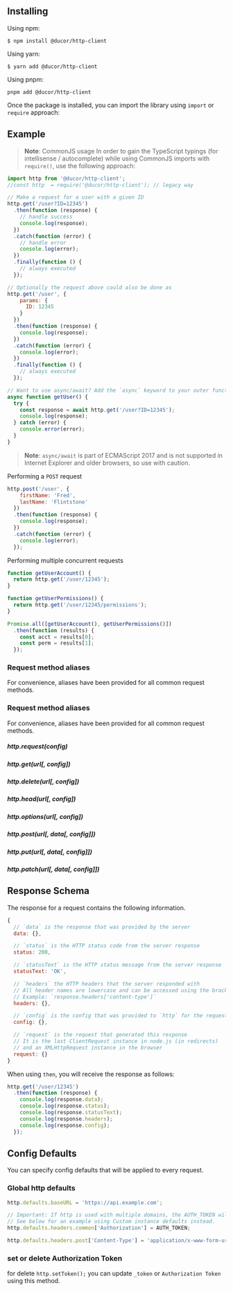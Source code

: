 
## Installing

Using npm:
```
$ npm install @ducor/http-client
```

Using yarn:
```
$ yarn add @ducor/http-client
```

Using pnpm:

```
pnpm add @ducor/http-client
```

Once the package is installed, you can import the library using `import` or `require` approach:

## Example

> **Note**: CommonJS usage   In order to gain the TypeScript typings (for intellisense / autocomplete) while using CommonJS imports with
> `require()`, use the following approach:

```js
import http from '@ducor/http-client';
//const http  = require('@ducor/http-client'); // legacy way

// Make a request for a user with a given ID
http.get('/user?ID=12345')
  .then(function (response) {
    // handle success
    console.log(response);
  })
  .catch(function (error) {
    // handle error
    console.log(error);
  })
  .finally(function () {
    // always executed
  });

// Optionally the request above could also be done as
http.get('/user', {
    params: {
      ID: 12345
    }
  })
  .then(function (response) {
    console.log(response);
  })
  .catch(function (error) {
    console.log(error);
  })
  .finally(function () {
    // always executed
  });

// Want to use async/await? Add the `async` keyword to your outer function/method.
async function getUser() {
  try {
    const response = await http.get('/user?ID=12345');
    console.log(response);
  } catch (error) {
    console.error(error);
  }
}
```

> **Note**: `async/await` is part of ECMAScript 2017 and is not supported in Internet Explorer and older browsers, so use with
> caution.

Performing a `POST` request
```js
http.post('/user', {
    firstName: 'Fred',
    lastName: 'Flintstone'
  })
  .then(function (response) {
    console.log(response);
  })
  .catch(function (error) {
    console.log(error);
  });
 ```

Performing multiple concurrent requests

```js
function getUserAccount() {
  return http.get('/user/12345');
}

function getUserPermissions() {
  return http.get('/user/12345/permissions');
}

Promise.all([getUserAccount(), getUserPermissions()])
  .then(function (results) {
    const acct = results[0];
    const perm = results[1];
  });
 ```

### Request method aliases

For convenience, aliases have been provided for all common request methods.

### Request method aliases

For convenience, aliases have been provided for all common request methods.

##### http.request(config)
##### http.get(url[, config])
##### http.delete(url[, config])
##### http.head(url[, config])
##### http.options(url[, config])
##### http.post(url[, data[, config]])
##### http.put(url[, data[, config]])
##### http.patch(url[, data[, config]])


## Response Schema

The response for a request contains the following information.

```js
{
  // `data` is the response that was provided by the server
  data: {},

  // `status` is the HTTP status code from the server response
  status: 200,

  // `statusText` is the HTTP status message from the server response
  statusText: 'OK',

  // `headers` the HTTP headers that the server responded with
  // All header names are lowercase and can be accessed using the bracket notation.
  // Example: `response.headers['content-type']`
  headers: {},

  // `config` is the config that was provided to `http` for the request
  config: {},

  // `request` is the request that generated this response
  // It is the last ClientRequest instance in node.js (in redirects)
  // and an XMLHttpRequest instance in the browser
  request: {}
}
```

When using `then`, you will receive the response as follows:

```js
http.get('/user/12345')
  .then(function (response) {
    console.log(response.data);
    console.log(response.status);
    console.log(response.statusText);
    console.log(response.headers);
    console.log(response.config);
  });
```
## Config Defaults

You can specify config defaults that will be applied to every request.

### Global http defaults

```js
http.defaults.baseURL = 'https://api.example.com';

// Important: If http is used with multiple domains, the AUTH_TOKEN will be sent to all of them.
// See below for an example using Custom instance defaults instead.
http.defaults.headers.common['Authorization'] = AUTH_TOKEN;

http.defaults.headers.post['Content-Type'] = 'application/x-www-form-urlencoded';
```

### set or delete Authorization Token

for delete `http.setToken();`
you can update `_token` or `Authorization Token` using this method.

